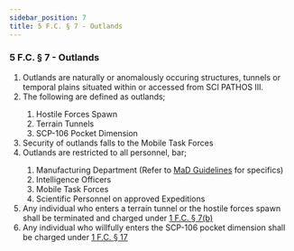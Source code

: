 ```yaml
---
sidebar_position: 7
title: 5 F.C. § 7 - Outlands
---
```


<h3 id="FC5.7">5 F.C. § 7 - Outlands</h3>
<ol>
	<li>Outlands are naturally or anomalously occuring structures, tunnels or temporal plains situated within or accessed from SCI PATHOS III.</li>
	<li>The following are defined as outlands;</li>
	<ol style={{'list-style' : 'lower-alpha'}}>
		<li>Hostile Forces Spawn</li>
		<li>Terrain Tunnels</li>
		<li>SCP-106 Pocket Dimension</li>
	</ol>
	<li>Security of outlands falls to the Mobile Task Forces</li>
	<li>Outlands are restricted to all personnel, bar;</li>
	<ol style={{'list-style' : 'lower-alpha'}}>
		<li>Manufacturing Department (Refer to <a href="https://legislation.scpf.io/departments/manufacturing_department/priveleges">MaD Guidelines</a> for specifics)</li>
		<li>Intelligence Officers</li>
		<li>Mobile Task Forces</li>
		<li>Scientific Personnel on approved Expeditions</li>
	</ol>
	<li>Any individual who enters a terrain tunnel or the hostile forces spawn shall be terminated and charged under <a href="https://legislation.scpf.io/foundation_code/ordinances/area_ordinance/outlands">1 F.C. § 7(b)</a></li>
	<li>Any individual who willfully enters the SCP-106 pocket dimension shall be charged under <a href="https://legislation.scpf.io/foundation_code/ordinances/area_ordinance/outlands">1 F.C. § 17</a></li>
</ol>